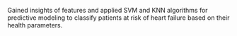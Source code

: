 Gained insights of features and applied SVM and KNN algorithms for predictive modeling 
to classify patients at risk of heart failure based on their health parameters.
